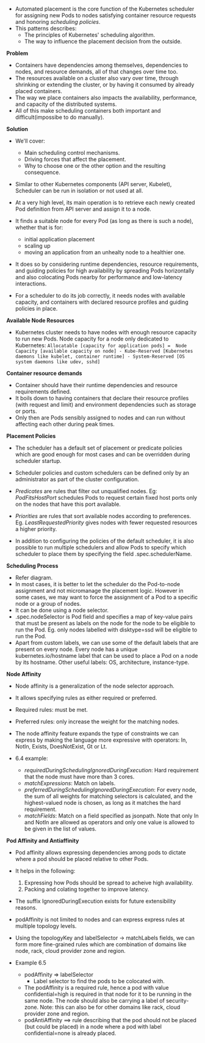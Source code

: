* Automated placement is the core function of the Kubernetes scheduler for assigning new Pods to nodes satisfying container resource requests and honoring *scheduling policies*.
* This patterns describes:
    * The principles of Kubernetes' scheduling algorithm.
    * The way to influence the placement decision from the outside.

**Problem**
* Containers have dependencies among themselves, dependencies to nodes, and resource demands, all of that changes over time too.
* The resources available on a cluster also vary over time, through shrinking or extending the cluster, or by having it consumed by already placed containers.
* The way we place containers also impacts the availability, performance, and capacity of the distributed systems.
* All of this make scheduling containers both important and difficult(impossibe to do manually).

**Solution**
* We'll cover:
    * Main scheduling control mechanisms.
    * Driving forces that affect the placement.
    * Why to choose one or the other option and the resulting consequence.
* Similar to other Kubernetes components (API server, Kubelet), Scheduler can be run in isolation or not used at all.

* At a very high level, its main operation is to retrieve each newly created Pod definition from API server and assign it to a node.
* It finds a suitable node for every Pod (as long as there is such a node), whether that is for:
    * initial application placement
    * scaling up
    * moving an application from an unhealty node to a healthier one.
* It does so by considering runtime dependencies, resource requirements, and guiding policies for high availability by spreading Pods horizontally and also colocating Pods nearby for performance and low-latency interactions.

* For a scheduler to do its job correctly, it needs nodes with available capacity, and containers with declared resource profiles and guiding policies in place.

**Available Node Resources**
* Kubernetes cluster needs to have nodes with enough resource capacity to run new Pods. Node capacity for a node only dedicated to Kubernetes:
`
    Allocatable [capacity for application pods] = 
        Node Capacity [available capacity on node]
        - Kube-Reserved [Kubernetes daemons like kubelet, container runtime]
        - System-Reserved [OS system daemons like udev, sshd]
`

**Container resource demands**
* Container should have their runtime dependencies and resource requirements defined.
* It boils down to having containers that declare their resource profiles (with request and limit) and environment dependencies such as storage or ports.
* Only then are Pods sensibly assigned to nodes and can run without affecting each other during peak times.

**Placement Policies**
* The scheduler has a default set of placement or predicate policies which are good enough for most cases and can be overridden during scheduler startup.
* Scheduler policies and custom schedulers can be defined only by an administrator as part of the cluster configuration.

* *Predicates* are rules that filter out unqualified nodes. Eg: *PodFitsHostPort* schedules Pods to request certain fixed host ports only on the nodes that have this port available.

* *Priorities* are rules that sort available nodes according to preferences. Eg. *LeastRequestedPriority* gives nodes with fewer requested resources a higher priority.

* In addition to configuring the policies of the default scheduler, it is also possible to run multiple schedulers and allow Pods to specify which scheduler to place them by specifying the field .spec.schedulerName.

**Scheduling Process**
* Refer diagram.
* In most cases, it is better to let the scheduler do the Pod-to-node assignment and not micromanage the placement logic. However in some cases, we may want to force the assignment of a Pod to a specific node or a group of nodes.
* It can be done using a node selector.
* .spec.nodeSelector is Pod field and specifies a map of key-value pairs that must be present as labels on the node for the node to be eligible to run the Pod. Eg. only nodes labelled with disktype=ssd will be eligible to run the Pod.
* Apart from custom labels, we can use some of the default labels that are present on every node. Every node has a unique kubernetes.io/hostname label that can be used to place a Pod on a node by its hostname. Other useful labels: OS, architecture, instance-type.

**Node Affinity**
* Node affinity is a generalization of the node selector approach.
* It allows specifying rules as either required or preferred.
* Required rules: must be met.
* Preferred rules: only increase the weight for the matching nodes.
* The node affinity feature expands the type of constraints we can express by making the language more expressive with operators: In, NotIn, Exists, DoesNotExist, Gt or Lt.

* 6.4 example:
    * *requiredDuringSchedulingIgnoredDuringExecution*: Hard requirement that the node must have more than 3 cores.
    * *matchExpressions*: Match on labels.
    * *preferredDuringSchedulingIgnoredDuringExecution*: For every node, the sum of all weights for matching selectors is calculated, and the highest-valued node is chosen, as long as it matches the hard requirement.
    * *matchFields*: Match on a field specified as jsonpath. Note that only In and NotIn are allowed as operators and only one value is allowed to be given in the list of values.

**Pod Affinity and Antiaffinity**
* Pod affinity allows expressing dependencies among pods to dictate where a pod should be placed relative to other Pods.
* It helps in the following: 
    1. Expressing how Pods should be spread to acheive high availability.
    2. Packing and colating together to improve latency.
* The suffix IgnoredDuringExecution exists for future extensibility reasons.
* podAffinity is not limited to nodes and can express express rules at multiple topology levels.
* Using the topologyKey and labelSelector -> matchLabels fields, we can form more fine-grained rules which are combination of domains like node, rack, cloud provider zone and region.

* Example 6.5
    * podAffinity => labelSelector
        * Label selector to find the pods to be colocated with.
    * The podAffinity is a required rule, hence a pod with value confidential=high is required in that node for it to be running in the same node. The node should also be carrying a label of security-zone. Note: this can also be for other domains like rack, cloud provider zone and region.
    * podAntiAffinity ==> rule describing that the pod should not be placed (but could be placed) in a node where a pod with label confidential=none is already placed.